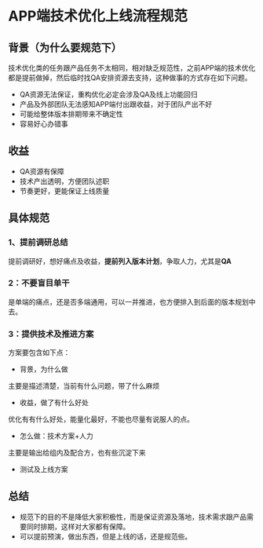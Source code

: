 # APP端技术优化上线流程规范

## 背景（为什么要规范下）

技术优化类的任务跟产品任务不太相同，相对缺乏规范性，之前APP端的技术优化都是提前做掉，然后临时找QA安排资源去支持，这种做事的方式存在如下问题。

*  QA资源无法保证，重构优化必定会涉及QA及线上功能回归
*  产品及外部团队无法感知APP端付出跟收益，对于团队产出不好
*  可能给整体版本排期带来不确定性
*  容易好心办错事

## 收益

* QA资源有保障
* 技术产出透明，方便团队述职
* 节奏更好，更能保证上线质量


## 具体规范

### 1、提前调研总结

提前调研好，想好痛点及收益，**提前列入版本计划**，争取人力，尤其是**QA**

### 2：不要盲目单干

是单端的痛点，还是否多端通用，可以一并推进，也方便排入到后面的版本规划中去。

### 3：提供技术及推进方案

方案要包含如下点：

* 背景，为什么做

主要是描述清楚，当前有什么问题，带了什么麻烦

* 收益，做了有什么好处

优化有有什么好处，能量化最好，不能也尽量有说服人的点。

* 怎么做：技术方案+人力

主要是输出给组内及配合方，也有些沉淀下来

* 测试及上线方案

## 总结

* 规范下的目的不是降低大家积极性，而是保证资源及落地，技术需求跟产品需要同时排期，这样对大家都有保障。
* 可以提前预演，做出东西，但是上线的话，还是规范些。
